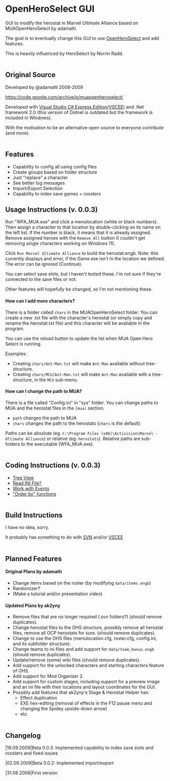 # OpenHeroSelect GUI
 GUI to modify the herostat in Marvel Ultimate Alliance based on MUAOpenHeroSelect by adamatti.
 
 The goal is to eventually change this GUI to use [OpenHeroSelect](https://github.com/TheRealPSV/OpenHeroSelect) and add features.
 
 This is heavily influenced by HeroSelect by Norrin Radd.
<br/><br/>

## Original Source
 Developed by @adamatti 2008-2009
 
 https://code.google.com/archive/p/muaopenheroselect/
 
 Developed with [Visual Studio C# Express Edition(VSCEE)](https://visualstudio.microsoft.com/vs/express/) and .Net framework 2.0 (this version of Dotnet is outdated but the framework is included in Windows).
 
 With the motivation to be an alternative open source to everyone contribute (and more).
<br/><br/>

## Features
- Capability to config all using config files
- Create groups based on folder structure
- Just "replace" a character
- See better log messages
- Import/Export Selection
- Capability to index save games + roosters


## Usage Instructions (v. 0.0.3)

 Run "WFA_MUA.exe" and click a menulocation (white or black numbers). Then assign a character to that location by double-clicking on its name on the left list. If the number is black, it means that it is already assigned. Remove assigned heroes with the `Remove All` button (I couldn't get removing single characters working on Windows 11).
 
 Click `Run Marvel Ultimate Alliance` to build the herostat.engb. Note: this currently displays and error, if the Game.exe isn't in the location we defined. The error can be ignored (Continue).
 
 You can select save slots, but I haven't tested these. I'm not sure if they're connected to the save files or not.
 
 Other features will hopefully be changed, so I'm not mentioning these.

#### How can I add more characters?
 There is a folder called `chars` in the MUAOpenHeroSelect folder. You can create a new .txt file with the character's herostat (or simply copy and rename the herostat.txt file) and this character will be available in the program.
 
 You can use the reload button to update the list when MUA Open Hero Select is running.
 
 Examples:
 - Creating `chars/Ant-Man.txt` will make `Ant-Man` available without tree-structure.
 - Creating `chars/MCU/Ant-Man.txt` will make `Ant-Man` available with a tree-structure, in the `MCU` sub-menu.

#### How can I change the path to MUA?
 There is a file called "Config.ini" in "sys" folder. You can change paths to MUA and the herostat files in the `[mua]` section.
 - `path` changes the path to MUA
 - `chars` changes the path to the herostats (`chars` is the default)
 
 Paths can be absolute (eg. `C:\Program Files (x86)\Activision\Marvel - Ultimate Alliance`) or relative (eg. `herostats`). Relative paths are sub-folders to the executable (WFA_MUA.exe).
<br/><br/>

## Coding Instructions (v. 0.0.3)
- [Tree View](https://www.c-sharpcorner.com/article/treeview-control-in-C-Sharp/)
- [Read INI File? ](https://www.codeproject.com/Articles/1966/An-INI-file-handling-class-using-C)
- [Work with Events](https://web.archive.org/web/20080215231303/http://www.csharphelp.com/archives/archive253.html)
- ["Order by" functions](https://learn.microsoft.com/en-us/dotnet/api/system.windows.forms.listview.sort?redirectedfrom=MSDN&view=windowsdesktop-7.0#System_Windows_Forms_ListView_Sort)
<br/><br/>

## Build Instructions
 I have no idea, sorry.
 
 It probably has something to do with [SVN](https://subversion.apache.org/) and/or [VSCEE](https://visualstudio.microsoft.com/vs/express/)
<br/><br/>

## Planned Features

#### Original Plans by adamatti
- Change items based on the roster (by modifying `data/items.engb`)
- Randomizer?
- (Make a tutorial and/or presentation video)

#### Updated Plans by ak2yny
- Remove files that are no longer required (.svn folders?) (should remove duplicates).
- Change herostat files to the OHS structure, possibly remove all herostat files, remove all OCP herostats for sure. (should remove duplicates).
- Change to use the OHS files (menulocation.cfg, roster.cfg, config.ini, and its subfolder structure).
- Change teams to ini files and add support for `data/team_bonus.engb` (should remove duplicates).
- Update/remove (some) wiki files (should remove duplicates).
- Add support for the unlocked characters and starting characters feature of OHS.
- Add support for Mod Organizer 2.
- Add support for custom stages, including support for a preview image and an ini file with their locations and layout coordinates for the GUI.
- Possibly add features that ak2yny's Stage & Herostat Helper has:
  - Effect duplication
  - EXE hex-editing (removal of effects in the F12 pause menu and changing the Spidey upside-down arrow)
  - etc.
<br/><br/>

## Changelog
 |19.09.2009|Beta 0.0.3: Implemented capability to index save slots and roosters and fixed issues
 
 |02.09.2009|Beta 0.0.2: Implemented import/export
 
 |31.08.2008|First version
